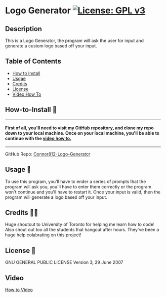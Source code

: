# Logo Generator [![License: GPL v3](https://img.shields.io/badge/License-GPLv3-blue.svg)](https://www.gnu.org/licenses/gpl-3.0)

## Description

This is a Logo Generator, the program will ask the user for input and generate a custom logo based off your input.

## Table of Contents

- [How to Install](#how-to-install)
- [Usgae](#usage)
- [Credits](#credits)
- [License](#license)
- [Video How To](#video)

## How-to-Install 🔌
---
#### First of all, you'll need to visit my GitHub repository, and clone my repo down to your local machine. Once on your local machine, you'll be able to continue with the [video how to.](#video)
---
GitHub Repo: [Connor812-Logo-Generator](https://github.com/Connor812/Logo-Generator.git)

## Usage 🔋

To use this program, you'll have to ender a series of prompts that the program will ask you, you'll have to enter them correctly or the program won't continue and you'll have to restart it. Once your input is valid, then the program will generate a logo based off your input.

## Credits 🙏🏻

Huge shoutout to University of Toronto for helping me learn how to code! Also shout out too all the students that hangout after hours. They've been a huge help colabrating on this project!

## License 🔑

GNU GENERAL PUBLIC LICENSE
Version 3, 29 June 2007

## Video

[How to Video](https://drive.google.com/file/d/1dAlBYB4Zv01UHzsBmzmZnGviUrpCoPOj/view)